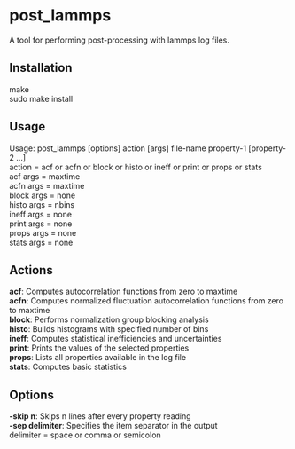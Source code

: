 post_lammps
===========

A tool for performing post-processing with lammps log files.


Installation
------------

make<br>
sudo make install<br>


Usage
-----

Usage: post_lammps [options] action [args] file-name property-1 [property-2 ...]<br>
  action = acf or acfn or block or histo or ineff or print or props or stats<br>
    acf   args = maxtime<br>
    acfn  args = maxtime<br>
    block args = none<br>
    histo args = nbins<br>
    ineff args = none<br>
    print args = none<br>
    props args = none<br>
    stats args = none<br>

Actions
-------

**acf**: Computes autocorrelation functions from zero to maxtime<br>
**acfn**: Computes normalized fluctuation autocorrelation functions from zero to maxtime<br>
**block**: Performs normalization group blocking analysis<br>
**histo**: Builds histograms with specified number of bins<br>
**ineff**: Computes statistical inefficiencies and uncertainties<br>
**print**: Prints the values of the selected properties<br>
**props**: Lists all properties available in the log file<br>
**stats**: Computes basic statistics<br>

Options
-------

**-skip n**: Skips n lines after every property reading<br>
**-sep delimiter**: Specifies the item separator in the output<br>
  delimiter = space or comma or semicolon<br>


